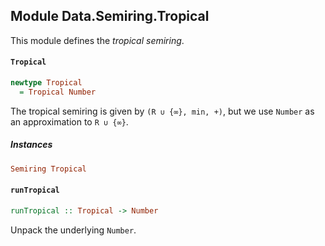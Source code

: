 ## Module Data.Semiring.Tropical

This module defines the _tropical semiring_.

#### `Tropical`

``` purescript
newtype Tropical
  = Tropical Number
```

The tropical semiring is given by `(R ∪ {∞}, min, +)`, but we use `Number` as
an approximation to `R ∪ {∞}`.

##### Instances
``` purescript
Semiring Tropical
```

#### `runTropical`

``` purescript
runTropical :: Tropical -> Number
```

Unpack the underlying `Number`.


